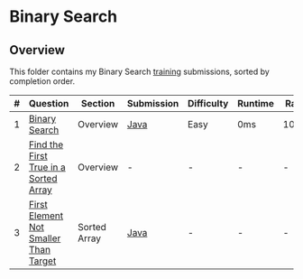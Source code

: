 # Binary Search

## Overview
This folder contains my Binary Search [training](https://algo.monster/problems/binary_search_intro) submissions, sorted by completion order.

| # | Question                                                                                                                   | Section      | Submission                                                                                          | Difficulty | Runtime | Rank |
|---|----------------------------------------------------------------------------------------------------------------------------|--------------|-----------------------------------------------------------------------------------------------------|------------|---------|------|
| 1 | [Binary Search](https://leetcode.com/problems/binary-search/description/)                                                  | Overview     | [Java](https://github.com/shumarb/leetcode/blob/main/easy/java/BinarySearch.java)                   | Easy       | 0ms     | 100% |
| 2 | [Find the First True in a Sorted Array](https://algo.monster/problems/binary_search_boundary)                              | Overview     | -                                                                                                   | -          | -       | -    |
| 3 | [First Element Not Smaller Than Target](https://algo.monster/problems/binary_search_first_element_not_smaller_than_target) | Sorted Array | [Java](https://github.com/shumarb/algomonster/tree/main/code/FirstElementNotSmallerThanTarget.java) | -          | -       | -    |
